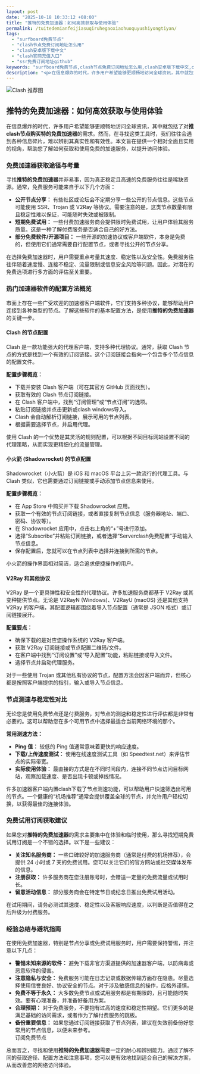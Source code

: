 ```yaml
---
layout: post
date: "2025-10-18 10:33:12 +08:00"
title: "推特的免费加速器：如何高效获取与使用体验"
permalink: /tuitedemianfeijiasuqiruhegaoxiaohuoquyushiyongtiyan/
tags:
  - "surfboard免费节点"
  - "clash节点免费订阅地址怎么用"
  - "clash安卓版下载中文"
  - "clash官网充值入口"
  - "ssr免费订阅地址github"
keywords: "surfboard免费节点,clash节点免费订阅地址怎么用,clash安卓版下载中文,clash官网充值入口,ssr免费订阅地址github"
description: "<p>在信息爆炸的时代，许多用户希望能够更顺畅地访问全球资讯，其中就包括了对<strong>推clash节点购买特的免费加速器</strong>的需求。然而，在寻找这类工具时，我们往往会遇到各种信息碎片，难以辨别其真实性和有效性。本文旨在提供一个相对全面且实用的视角，帮助您了解如何获取和使用免费的加速服务，以提升访问体验。</p>"
---
```


![Clash 推荐图](https://clashjd.github.io/assets/img/clash节点推荐.png)

## 推特的免费加速器：如何高效获取与使用体验

<p>在信息爆炸的时代，许多用户希望能够更顺畅地访问全球资讯，其中就包括了对<strong>推clash节点购买特的免费加速器</strong>的需求。然而，在寻找这类工具时，我们往往会遇到各种信息碎片，难以辨别其真实性和有效性。本文旨在提供一个相对全面且实用的视角，帮助您了解如何获取和使用免费的加速服务，以提升访问体验。</p>
<h3>免费加速器获取途径与考量</h3>
<p>寻找<strong>推特的免费加速器</strong>并非易事，因为真正稳定且高速的免费服务往往是稀缺资源。通常，免费服务可能来自于以下几个方面：</p>
<ul>
<li><strong>公开节点分享：</strong> 有些社区或论坛会不定期分享一些公开的节点信息。这些节点可能使用 SSR、Trojan 或 V2Ray 等协议。需要注意的是，这类节点数量有限且稳定性难以保证，可能随时失效或被限制。</li>
<li><strong>短期免费试用：</strong> 一些付费加速服务商会提供限时免费试用，让用户体验其服务质量。这是一种了解付费服务是否适合自己的好方法。</li>
<li><strong>部分免费软件/开源项目：</strong> 一些开源的加速协议或客户端软件，本身是免费的，但使用它们通常需要自行配置节点，或者寻找公开的节点分享。</li>
</ul>
<p>在选择免费加速器时，用户需要重点考量其速度、稳定性以及安全性。免费服务往往伴随着速度慢、连接不稳定、流量限制或信息安全风险等问题。因此，对潜在的免费选项进行多方面的评估至关重要。</p>
<h3>热门加速器软件的配置方法概览</h3>
<p>市面上存在一些广受欢迎的加速器客户端软件，它们支持多种协议，能够帮助用户连接到各种类型的节点。了解这些软件的基本配置方法，是使用<strong>推特的免费加速器</strong>的关键一步。</p>
<h4>Clash 的节点配置</h4>
<p>Clash 是一款功能强大的代理客户端，支持多种代理协议。通常，获取 Clash 节点的方式是找到一个有效的订阅链接。这个订阅链接会指向一个包含多个节点信息的配置文件。</p>
<p><strong>配置步骤概览：</strong></p>
<ul>
<li>下载并安装 Clash 客户端（可在其官方 GitHub 页面找到）。</li>
<li>获取有效的 Clash 节点订阅链接。</li>
<li>在 Clash 客户端中，找到“订阅管理”或“节点订阅”的选项。</li>
<li>粘贴订阅链接并点击更新或clash windows导入。</li>
<li>Clash 会自动解析订阅链接，展示可用的节点列表。</li>
<li>根据需要选择节点，并启用代理。</li>
</ul>
<p>使用 Clash 的一个优势是其灵活的规则配置，可以根据不同目标网站设置不同的代理策略，从而实现更精细化的流量管理。</p>
<h4>小火箭 (Shadowrocket) 的节点配置</h4>
<p>Shadowrocket（小火箭）是 iOS 和 macOS 平台上另一款流行的代理工具。与 Clash 类似，它也需要通过订阅链接或手动添加节点信息来使用。</p>
<p><strong>配置步骤概览：</strong></p>
<ul>
<li>在 App Store 中购买并下载 Shadowrocket 应用。</li>
<li>获取一个有效的节点订阅链接，或者直接复制节点信息（服务器地址、端口、密码、协议等）。</li>
<li>在 Shadowrocket 应用中，点击右上角的“+”号进行添加。</li>
<li>选择“Subscribe”并粘贴订阅链接，或者选择“Serverclash免费配置”手动输入节点信息。</li>
<li>保存配置后，您就可以在节点列表中选择并连接到所需的节点。</li>
</ul>
<p>小火箭的操作界面相对简洁，适合追求便捷操作的用户。</p>
<h4>V2Ray 和其他协议</h4>
<p>V2Ray 是一个更具弹性和安全性的代理协议。许多加速服务商都基于 V2Ray 或其变种提供节点。无论是 V2RayN (Windows)、V2RayU (macOS) 还是其他支持 V2Ray 的客户端，其配置逻辑都围绕着导入节点配置（通常是 JSON 格式）或订阅链接展开。</p>
<p><strong>配置要点：</strong></p>
<ul>
<li>确保下载的是对应您操作系统的 V2Ray 客户端。</li>
<li>获取 V2Ray 订阅链接或节点配置二维码/文件。</li>
<li>在客户端中找到“订阅设置”或“导入配置”功能，粘贴链接或导入文件。</li>
<li>选择节点并启动代理服务。</li>
</ul>
<p>对于一些使用 Trojan 或其他私有协议的节点，配置方法会因客户端而异，但核心都是按照客户端提供的指引，输入或导入节点信息。</p>
<h3>节点测速与稳定性对比</h3>
<p>无论您是使用免费节点还是付费服务，对节点的测速和稳定性进行评估都是非常有必要的。这可以帮助您在多个可用节点中选择最适合当前网络环境的那个。</p>
<p><strong>常用测速方法：</strong></p>
<ul>
<li><strong>Ping 值：</strong> 较低的 Ping 值通常意味着更快的响应速度。</li>
<li><strong>下载/上传速度测试：</strong> 使用在线速度测试工具（如 Speedtest.net）来评估节点的实际带宽。</li>
<li><strong>实际使用体验：</strong> 最直接的方式是在不同时间段内，连接不同节点访问目标网站，观察加载速度、是否出现卡顿或掉线情况。</li>
</ul>
<p>许多加速器客户端内置clash下载了节点测速功能，可以帮助用户快速筛选出可用的节点。一个健康的“机场推荐”通常会提供覆盖全球的节点，并允许用户轻松切换，以获得最佳的连接体验。</p>
<h3>免费试用订阅获取建议</h3>
<p>如果您对<strong>推特的免费加速器</strong>的需求主要集中在体验和临时使用，那么寻找短期免费试用订阅是一个不错的选择。以下是一些建议：</p>
<ul>
<li><strong>关注知名服务商：</strong> 一些口碑较好的加速服务商（通常是付费的机场推荐），会提供 24 小时或 7 天的免费试用。您可以关注它们的官方网站或社交媒体发布的信息。</li>
<li><strong>注册获取：</strong> 许多服务商在您注册账号时，会赠送一定量的免费流量或试用时长。</li>
<li><strong>留意活动信息：</strong> 部分服务商会在特定节日或纪念日推出免费试用活动。</li>
</ul>
<p>在试用期间，请务必测试其速度、稳定性以及客服响应速度，以判断是否值得在之后升级为付费服务。</p>
<h3>经验总结与避坑指南</h3>
<p>在使用免费加速器，特别是节点分享或免费试用服务时，用户需要保持警惕，并注意以下几点：</p>
<ul>
<li><strong>警惕未知来源的软件：</strong> 避免下载非官方渠道提供的加速器客户端，以防病毒或恶意软件的侵害。</li>
<li><strong>注意隐私与安全：</strong> 免费服务可能在日志记录或数据传输方面存在隐患。尽量选择使用信誉良好、协议安全的节点。对于涉及敏感信息的操作，应格外谨慎。</li>
<li><strong>免费不等于永久：</strong> 大多数免费节点或试用服务都是有期限的，且可能随时失效。要有心理准备，并准备好备用方案。</li>
<li><strong>合理预期：</strong> 对于免费服务，不要抱有过高的速度和稳定性期望。它们更多的是满足基础的访问需求，或者作为了解付费服务的跳板。</li>
<li><strong>备份重要信息：</strong> 如果您通过订阅链接获取了节点列表，建议在失效前备份好您常用的节点信息，以便未来参考。</li>
订阅免费节点</ul>
<p>总而言之，寻找和使用<strong>推特的免费加速器</strong>需要一定的耐心和辨别能力。通过了解不同的获取途径、配置方法和注意事项，您可以更有效地找到适合自己的解决方案，从而改善您的网络访问体验。</p>